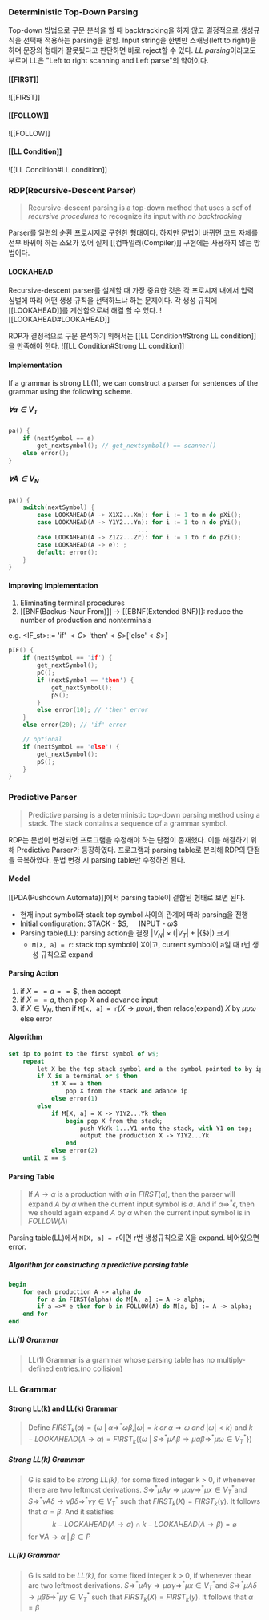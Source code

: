 ### Deterministic Top-Down Parsing
Top-down 방법으로 구문 분석을 할 때 backtracking을 하지 않고 결정적으로 생성규칙을 선택해 적용하는 parsing을 말함. Input string을 한번만 스캐닝(left to right)을 하며 문장의 형태가 잘못됬다고 판단하면 바로 reject할 수 있다. *LL parsing*이라고도 부르며 LL은 "Left to right scanning and Left parse"의 약어이다.
#### [[FIRST]]
![[FIRST]]
#### [[FOLLOW]] 
![[FOLLOW]]
#### [[LL Condition]]
![[LL Condition#LL condition]]
### RDP(Recursive-Descent Parser)
> Recursive-descent parsing is a top-down method that uses a sef of *recursive procedures* to recognize its input with *no backtracking*

Parser를 일련의 순환 프로시저로 구현한 형태이다. 하지만 문법이 바뀌면 코드 자체를 전부 바꿔야 하는 소요가 있어 실제 [[컴파일러(Compiler)]] 구현에는 사용하지 않는 방법이다. 
#### LOOKAHEAD
Recursive-descent parser를 설계할 때 가장 중요한 것은 각 프로시저 내에서 입력 심벌에 따라 어떤 생성 규칙을 선택하느냐 하는 문제이다. 각 생성 규칙에 [[LOOKAHEAD]]를 계산함으로써 해결 할 수 있다.
![[LOOKAHEAD#LOOKAHEAD]]

RDP가 결정적으로 구문 분석하기 위해서는 [[LL Condition#Strong LL condition]]을 만족해야 한다. 
![[LL Condition#Strong LL condition]]
#### Implementation
If a grammar is strong LL(1), we can construct a parser for sentences of the grammar using the following scheme.
##### $\forall a \in V_T$
```c
pa() {
	if (nextSymbol == a)
		get_nextsymbol(); // get_nextsymbol() == scanner()
	else error();
}
```
##### $\forall A \in V_N$
```c
pA() {
	switch(nextSymbol) {
		case LOOKAHEAD(A -> X1X2...Xm): for i := 1 to m do pXi();
		case LOOKAHEAD(A -> Y1Y2...Yn): for i := 1 to n do pYi();
		                            ...
		case LOOKAHEAD(A -> Z1Z2...Zr): for i := 1 to r do pZi();
		case LOOKAHEAD(A -> e): ;
		default: error();
	}
}
```
#### Improving Implementation
1. Eliminating terminal procedures
2. [[BNF(Backus-Naur From)]] $\rightarrow$ [[EBNF(Extended BNF)]]: reduce the number of production and nonterminals

e.g. <IF_st>::= 'if' $<C>$ 'then'$<S>$$[$'else'$<S>$$]$
```c
pIF() {
	if (nextSymbol == 'if') {
		get_nextSymbol();
		pC();
		if (nextSymbol == 'then') {
			get_nextSymbol();
			pS();
		}
		else error(10); // 'then' error
	}
	else error(20); // 'if' error

	// optional
	if (nextSymbol == 'else') {
		get_nextSymbol();
		pS();
	}
}
```
### Predictive Parser
> Predictive parsing is a deterministic top-down parsing method using a stack. The stack contains a sequence of a grammar symbol.

RDP는 문법이 변경되면 프로그램을 수정해야 하는 단점이 존재했다. 이를 해결하기 위해 Predictive Parser가 등장하였다. 프로그램과 parsing table로 분리해 RDP의 단점을 극복하였다. 문법 변경 시 parsing table만 수정하면 된다.
#### Model
[[PDA(Pushdown Automata)]]에서 parsing table이 결합된 형태로 보면 된다. 
+ 현재 input symbol과 stack top symbol 사이의 관계에 따라 parsing을 진행
+ Initial configuration: STACK - $\$S$, $\quad$INPUT - $\omega\$$
+ Parsing table(LL): parsing action을 결정 $|V_N| \times (|V_T|+|\{\$\}|)$ 크기 
	+ `M[X, a] = r`: stack top symbol이 X이고, current symbol이 a일 때 r번 생성 규칙으로 expand
#### Parsing Action
1. if $X == a == \$$, then accept
2. if $X==a$, then pop $X$ and advance input
3. if $X \in V_N$, then if `M[x, a] = r`$(X\rightarrow \mu\upsilon\omega)$, then relace(expand) $X$ by $\mu\upsilon\omega$ else error
#### Algorithm
```pascal
set ip to point to the first symbol of w$;
	repeat
		let X be the top stack symbol and a the symbol pointed to by ip;
		if X is a terminal or $ then
			if X == a then
				pop X from the stack and adance ip
			else error(1)
		else
			if M[X, a] = X -> Y1Y2...Yk then
				begin pop X from the stack;
					push YkYk-1...Y1 onto the stack, with Y1 on top;
					output the production X -> Y1Y2...Yk
				end
			else error(2)
	until X == $ 
```
#### Parsing Table
> If $A \rightarrow \alpha$ is a production with $a$ in $FIRST(\alpha)$, then the parser will expand $A$ by $\alpha$ when the current input symbol is $a$. And if $\alpha \Rightarrow^* \epsilon$, then we should again expand $A$ by $\alpha$ when the current input symbol is in $FOLLOW(A)$

Parsing table(LL)에서 `M[X, a] = r`이면 r번 생성규칙으로 X을 expand. 비어있으면 error.
##### Algorithm for constructing a predictive parsing table
```pascal
begin
	for each production A -> alpha do
		for a in FIRST(alpha) do M[A, a] := A -> alpha;
		if a =>* e then for b in FOLLOW(A) do M[a, b] := A -> alpha;
	end for 
end 
```
##### LL(1) Grammar
>LL(1) Grammar is a grammar whose parsing table has no multiply-defined entries.(no collision)

### LL Grammar
#### Strong LL(k) and LL(k) Grammar
>Define $FIRST_k(\alpha) = \{\omega \;|\; \alpha \Rightarrow^* \omega \beta, |\omega|=k\; or \; \alpha \Rightarrow \omega \; and \; |\omega| < k\}$ and $k-LOOKAHEAD(A\rightarrow \alpha) = FIRST_k(\{\omega \;|\;S\Rightarrow^*\mu A\beta \Rightarrow \mu \alpha\beta \Rightarrow^* \mu\omega \in V_T^*\})$
##### Strong LL(k) Grammar
>G is said to be *strong LL(k)*, for some fixed integer k > 0, if whenever there are two leftmost derivations. $S\Rightarrow^* \mu A \gamma \Rightarrow \mu\alpha\gamma \Rightarrow^* \mu x \in V_T^*$and $S\Rightarrow^* vA\delta \rightarrow v\beta\delta \Rightarrow^* vy \in V_T^*$ such that $FIRST_k(X) = FIRST_k(y)$. It follows that $\alpha = \beta$. And it satisfies $$k-LOOKAHEAD(A\rightarrow\alpha) \cap k-LOOKAHEAD(A\rightarrow\beta) = \varnothing$$ for $\forall A \rightarrow \alpha \;|\; \beta \in P$
##### LL(k) Grammar
> G is said to be *LL(k)*, for some fixed integer k > 0, if whenever thear are two leftmost derivations.  $S\Rightarrow^* \mu A \gamma \Rightarrow \mu\alpha\gamma \Rightarrow^* \mu x \in V_T^*$and $S\Rightarrow^* \mu A\delta \rightarrow \mu\beta\delta \Rightarrow^* \mu y \in V_T^*$ such that $FIRST_k(X) = FIRST_k(y)$. It follows that $\alpha = \beta$